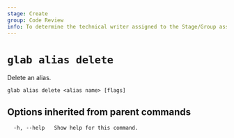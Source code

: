 ```yaml
---
stage: Create
group: Code Review
info: To determine the technical writer assigned to the Stage/Group associated with this page, see https://about.gitlab.com/handbook/product/ux/technical-writing/#assignments
---
```


<!--
This documentation is auto generated by a script.
Please do not edit this file directly. Run `make gen-docs` instead.
-->

# `glab alias delete`

Delete an alias.

```plaintext
glab alias delete <alias name> [flags]
```

## Options inherited from parent commands

```plaintext
  -h, --help   Show help for this command.
```

